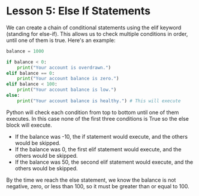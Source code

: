 # Lesson 5: Else If Statements

We can create a chain of conditional statements using the elif keyword (standing for else-if). This allows us to check multiple conditions in order, until one of them is true. Here's an example:

```python
balance = 1000

if balance < 0:
    print("Your account is overdrawn.")
elif balance == 0:
    print("Your account balance is zero.")
elif balance < 100:
    print("Your account balance is low.")
else:
    print("Your account balance is healthy.") # This will execute
```

Python will check each condition from top to bottom until one of them executes. In this case none of the first three conditions is True so the else block will execute.

- If the balance was -10, the if statement would execute, and the others would be skipped.
- If the balance was 0, the first elif statement would execute, and the others would be skipped.
- If the balance was 50, the second elif statement would execute, and the others would be skipped.

By the time we reach the else statement, we know the balance is not negative, zero, or less than 100, so it must be greater than or equal to 100.